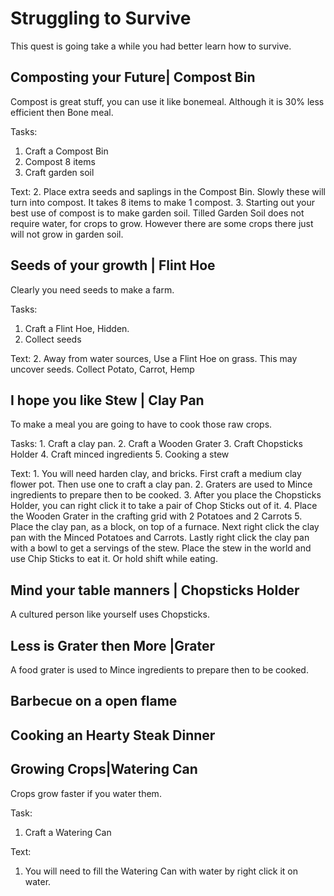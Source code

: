 Struggling to Survive
=====================

This quest is going take a while you had better learn how to survive.

Composting your Future| Compost Bin
-----------------------------------

Compost is great stuff, you can use it like bonemeal. Although it is 30% less efficient then Bone meal.

Tasks:
  1. Craft a Compost Bin
  2. Compost 8 items
  3. Craft garden soil

Text:
  2. Place extra seeds and saplings in the Compost Bin. Slowly these will turn into compost. It takes 8 items to make 1 compost.
  3. Starting out your best use of compost is to make garden soil. Tilled Garden Soil does not require water, for crops to grow.
However there are some crops there just will not grow in garden soil.


Seeds of your growth | Flint Hoe
--------------------------------
Clearly you need seeds to make a farm.

Tasks:
  1. Craft a Flint Hoe, Hidden.
  2. Collect seeds

Text:
  2. Away from water sources, Use a Flint Hoe on grass. This may uncover seeds.
  Collect Potato, Carrot, Hemp

I hope you like Stew | Clay Pan
-------------------------------

  To make a meal you are going to have to cook those raw crops.

  Tasks:
    1. Craft a clay pan.
    2. Craft a Wooden Grater
    3. Craft Chopsticks Holder
    4. Craft minced ingredients
    5. Cooking a stew

  Text:
    1. You will need harden clay, and bricks. First craft a medium clay flower pot. Then use one to craft a clay pan.
    2. Graters are used to Mince ingredients to prepare then to be cooked.
    3. After you place the Chopsticks Holder, you can right click it to take a pair of Chop Sticks out of it.
    4. Place the Wooden Grater in the crafting grid with 2 Potatoes and 2 Carrots
    5. Place the clay pan, as a block, on top of a furnace.
    Next right click the clay pan with the Minced Potatoes and Carrots.
    Lastly right click the clay pan with a bowl to get a servings of the stew.
    Place the stew in the world and use Chip Sticks to eat it. Or hold shift while eating.

Mind your table manners | Chopsticks Holder
-----------------------
A cultured person like yourself uses Chopsticks.


Less is Grater then More |Grater
-------------------------
A food grater is used to Mince ingredients to prepare then to be cooked.


Barbecue on a open flame
------------------------

Cooking an Hearty Steak Dinner
------------------------------



  Growing Crops|Watering Can
  --------------------------

  Crops grow faster if you water them.

  Task:
   1. Craft a Watering Can

  Text:
   1. You will need to fill the Watering Can with water by right click it on water.
